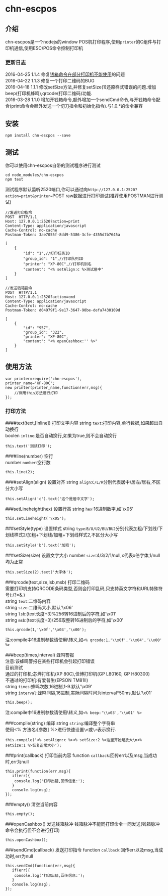 chn-escpos
=

## 介绍

chn-escpos是一个nodejs的window POS机打印程序,使用`printer`的C组件与打印机通信,使用ESC/POS命令控制打印机

### 更新日志
2016-04-25 1.1.4 修复[钱箱命令在部分打印机不能使用](https://github.com/baka397/chn-escpos/issues/1)的问题  
2016-04-22 1.1.3 修复一个打印二维码的BUG  
2016-04-18 1.1.1 修改setSize方法,并修复setSize(1)还原样式错误的问题.增加beep(打印机蜂鸣),qrcode(打印二维码)功能.  
2016-03-28 1.1.0 增加开钱箱命令,额外增加一个sendCmd命令,与开钱箱命令配合(print命令会额外发送一个切刀指令和初始化指令).与1.0.*的命令兼容 

## 安装

```
npm install chn-escpos --save
```

## 测试
你可以使用chn-escpos自带的测试程序进行测试
```
cd node_modules/chn-escpos
npm test
```
测试程序默认监听2520端口,你可以通过向`http://127.0.0.1:2520?action=print&printer=`POST raw数据进行打印测试(推荐使用POSTMAN进行测试)
```
//发送打印指令
POST  HTTP/1.1
Host: 127.0.0.1:2520?action=print
Content-Type: application/javascript
Cache-Control: no-cache
Postman-Token: 3ae7055f-8dd9-5386-3cfe-4355d7b7645a

[
    {
        "id": "1",//打印任务ID
        "group_id": "1",//打印队列ID
        "printer": "XP-80C",//打印机别名
        "content": "<% setAlign:c %>测试居中"
    }
]

//发送钱箱指令
POST  HTTP/1.1
Host: 127.0.0.1:2520?action=cmd
Content-Type: application/javascript
Cache-Control: no-cache
Postman-Token: d04979f1-9e17-3647-90be-defa7430109d

[
    {
        "id": "957",
        "group_id": "322",
        "printer": "XP-80C",
        "content": "<% openCashbox:'' %>"
    }
]
```
## 使用方法
```
var printer=require('chn-escpos'),
printer_name='XP-80C';
new printer(printer_name,function(err,msg){
    //调用this方法进行打印
});
```
### 打印方法
####text(text,[inline]) 打印文字内容
string `text`:打印内容,单行数据,如果超出自动换行  
boolen `inline`:是否自动换行,如果为true,则不会自动换行
```
this.text('测试打印');
```

####line(number) 空行  
number `number`:空行数  
```
this.line(2);
```

####setAlign(align) 设置对齐
string `align`:`C/L/R`分别代表居中/居左/居右,不区分大小写  
```
this.setAlign('c').text('这个是居中文字');
```

###setLineheight(hex) 设置行高
string `hex`:16进制数字,如'\x05'  
```
this.setLineheight('\x05');
```

###setStyle(type) 设置样式
string `type`:`B/U/U2/BU/BU2`分别代表加粗/下划线/下划线样式2/加粗+下划线/加粗+下划线样式2,不区分大小写  
```
this.setStyle('b').text('加粗');
```

###setSize(size) 设置文字大小
number `size`:4/3/2/1/null,x代表x倍字体,1/null均为正常
```
this.setSize(2).text('大字体');
```

###qrcode(text,size,lsb,msb) 打印二维码  
需要打印机支持QRCODE条码类型,否则会打印乱码,只支持英文字符和URL特殊符号(:/?=&.)  
string `text`:二维码内容  
string `size`:二维码大小,默认'\x06'  
string `lsb`:(text长度+3)%256转16进制后的字符,如'\x01'  
string `msb`:(text长度+3)/256取整转16进制后的字符,如'\x00'  
```
this.qrcode(1,'\x0f','\x04','\x00');
```
注:compile中16进制参数请使用\转义,如`<% qrcode:1,'\\x0f','\\x04','\\x00' %>` 

###beep(times,interval) 蜂鸣警报  
注意:该蜂鸣警报在某些打印机会引起打印错误  
目前测试  
通过的打印机:芯烨打印机(XP 80C),佳博打印机(GP L80160, GP H80300)  
不通过的打印机:有爱普生(EPSON TM81II)  
string `times`:蜂鸣次数,16进制,1-9.默认'\x09'  
string `interval`:蜂鸣间隔,16进制,实际间隔时间为interval*50ms,默认'\x01'  
```
this.beep();
```
注:compile中16进制参数请使用\转义,如`<% beep:'\\x03','\\x01' %>` 

###compile(string) 编译
string `string`:编译整个字符串  
使用<% 方法名:[参数] %>进行快速设置`\n`或`\r`表示换行.
```
this.compile('<% setAlign:c %><% setSize:2 %>这里开始是放大\n<% setSize:1 %>恢复正常大小');
```

###print(callback) 打印当前内容
function `callback`:回传err以及msg,当成功时,err为null  
```
this.print(function(err,msg){
   if(err){
    console.log('打印出错,回传信息:');
   }
   console.log(msg);
});
```
###empty() 清空当前内容
```
this.empty();
```

###openCashbox() 发送钱箱脉冲
钱箱脉冲不能同打印命令一同发送(钱箱脉冲命令会执行但不会进行打印)  
```
this.openCashbox();
```

###sendCmd(callback) 发送打印指令
function `callback`:回传err以及msg,当成功时,err为null  
```
this.sendCmd(function(err,msg){
   if(err){
    console.log('打印出错,回传信息:');
   }
   console.log(msg);
});
```